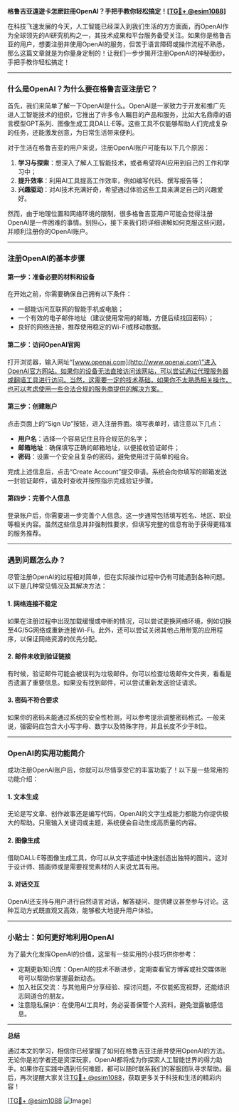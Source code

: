 **格鲁吉亚遠遊卡怎麽註冊OpenAI？手把手教你轻松搞定！[[TG💪+ @esim1088](https://t.me/s/esim1088)]**

在科技飞速发展的今天，人工智能已经深入到我们生活的方方面面，而OpenAI作为全球领先的AI研究机构之一，其技术成果和平台服务备受关注。如果你是格鲁吉亚的用户，想要注册并使用OpenAI的服务，但苦于语言障碍或操作流程不熟悉，那么这篇文章就是为你量身定制的！让我们一步步揭开注册OpenAI的神秘面纱，手把手教你轻松搞定！

---

### 什么是OpenAI？为什么要在格鲁吉亚注册它？

首先，我们来简单了解一下OpenAI是什么。OpenAI是一家致力于开发和推广先进人工智能技术的组织，它推出了许多令人瞩目的产品和服务，比如大名鼎鼎的语言模型GPT系列、图像生成工具DALL·E等。这些工具不仅能够帮助人们完成复杂的任务，还能激发创意，为日常生活带来便利。

对于生活在格鲁吉亚的用户来说，注册OpenAI账户可能有以下几个原因：  
1. **学习与探索**：想深入了解人工智能技术，或者希望将AI应用到自己的工作和学习中；  
2. **提升效率**：利用AI工具提高工作效率，例如编写代码、撰写报告等；  
3. **兴趣驱动**：对AI技术充满好奇，希望通过体验这些工具来满足自己的兴趣爱好。

然而，由于地理位置和网络环境的限制，很多格鲁吉亚用户可能会觉得注册OpenAI是一件困难的事情。别担心，接下来我们将详细讲解如何克服这些问题，并顺利注册你的OpenAI账户。

---

### 注册OpenAI的基本步骤

#### 第一步：准备必要的材料和设备
在开始之前，你需要确保自己拥有以下条件：
- 一部能访问互联网的智能手机或电脑；
- 一个有效的电子邮件地址（建议使用常用的邮箱，方便后续找回密码）；
- 良好的网络连接，推荐使用稳定的Wi-Fi或移动数据。

#### 第二步：访问OpenAI官网
打开浏览器，输入网址“[www.openai.com](http://www.openai.com)”进入OpenAI官方网站。如果你的设备无法直接访问该网站，可以尝试通过代理服务器或翻墙工具进行访问。当然，这需要一定的技术基础，如果你不太熟悉相关操作，也可以考虑使用一些合法合规的服务商提供的解决方案。

#### 第三步：创建账户
点击页面上的“Sign Up”按钮，进入注册界面。填写表单时，请注意以下几点：
- **用户名**：选择一个容易记住且符合规范的名字；
- **邮箱地址**：确保填写正确的邮箱地址，以便接收验证邮件；
- **密码**：设置一个安全且复杂的密码，避免使用过于简单的组合。

完成上述信息后，点击“Create Account”提交申请。系统会向你填写的邮箱发送一封验证邮件，请及时查收并按照指示完成验证步骤。

#### 第四步：完善个人信息
登录账户后，你需要进一步完善个人信息。这一步通常包括填写姓名、地区、职业等相关内容。虽然这些信息并非强制性要求，但填写完整的信息有助于获得更精准的服务推荐。

---

### 遇到问题怎么办？

尽管注册OpenAI的过程相对简单，但在实际操作过程中仍有可能遇到各种问题。以下是几种常见情况及其解决方法：

#### 1. 网络连接不稳定
如果在注册过程中出现加载缓慢或中断的情况，可以尝试更换网络环境，例如切换至4G/5G网络或重新连接Wi-Fi。此外，还可以尝试关闭其他占用带宽的应用程序，以保证网络资源的优先分配。

#### 2. 邮件未收到验证链接
有时候，验证邮件可能会被误判为垃圾邮件。你可以检查垃圾邮件文件夹，看看是否遗漏了重要信息。如果没有找到邮件，可以尝试重新发送验证请求。

#### 3. 密码不符合要求
如果你的密码未能通过系统的安全性检测，可以参考提示调整密码格式。一般来说，强密码应包含大小写字母、数字以及特殊字符，并且长度不少于8位。

---

### OpenAI的实用功能简介

成功注册OpenAI账户后，你就可以尽情享受它的丰富功能了！以下是一些常用的功能介绍：

#### 1. 文本生成
无论是写文章、创作故事还是编写代码，OpenAI的文字生成能力都能为你提供极大的帮助。只需输入关键词或主题，系统便会自动生成高质量的内容。

#### 2. 图像生成
借助DALL·E等图像生成工具，你可以从文字描述中快速创造出独特的图片。这对于设计师、插画师或是需要视觉素材的人来说尤其有用。

#### 3. 对话交互
OpenAI还支持与用户进行自然语言对话，解答疑问、提供建议甚至参与讨论。这种互动方式既直观又高效，能够极大地提升用户体验。

---

### 小贴士：如何更好地利用OpenAI

为了最大化发挥OpenAI的价值，这里有一些实用的小技巧供你参考：
- 定期更新知识库：OpenAI的技术不断进步，定期查看官方博客或社交媒体账号可以帮助你掌握最新动态。
- 加入社区交流：与其他用户分享经验、探讨问题，不仅能拓宽视野，还能结识志同道合的朋友。
- 注意隐私保护：在使用AI工具时，务必妥善保管个人资料，避免泄露敏感信息。

---

**总结**

通过本文的学习，相信你已经掌握了如何在格鲁吉亚注册并使用OpenAI的方法。无论你是初学者还是资深玩家，OpenAI都将成为你探索人工智能世界的得力助手。如果你在实践中遇到任何难题，都可以随时联系我们的客服团队寻求帮助。最后，再次提醒大家关注[TG💪+ @esim1088](https://t.me/s/esim1088)，获取更多关于科技和生活的精彩内容！

[[TG💪+ @esim1088](https://t.me/s/esim1088) ![Image](https://i.postimg.cc/4NQfJmqS/Snipaste-2025-05-13-00-14-12.png)]